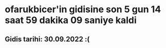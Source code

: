 # ofarukbicer'in gidisine son 5 gun 14 saat 59 dakika 09 saniye kaldi

## Gidis tarihi: 30.09.2022 :(